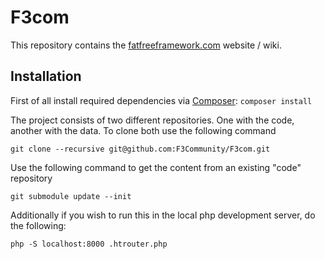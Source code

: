 # F3com

This repository contains the [fatfreeframework.com](https://fatfreeframework.com) website / wiki.

## Installation

First of all install required dependencies via [Composer](https://getcomposer.org): `composer install`

The project consists of two different repositories. One with the code, another
with the data. To clone both use the following command

```
git clone --recursive git@github.com:F3Community/F3com.git
```

Use the following command to get the content from an existing "code" repository

```
git submodule update --init
```

Additionally if you wish to run this in the local php development server, do the following:
```
php -S localhost:8000 .htrouter.php
```
